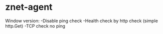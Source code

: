 # znet-agent

Window version:
-Disable ping check
-Health check by http check (simple http.Get)
-TCP check no ping